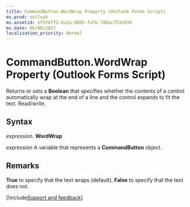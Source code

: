 ```yaml
---
title: CommandButton.WordWrap Property (Outlook Forms Script)
ms.prod: outlook
ms.assetid: ef5fbff2-6a1a-8805-fafb-789ac753e930
ms.date: 06/08/2017
localization_priority: Normal
---
```



# CommandButton.WordWrap Property (Outlook Forms Script)

Returns or sets a  **Boolean** that specifies whether the contents of a control automatically wrap at the end of a line and the control expands to fit the text. Read/write.


## Syntax

_expression_. **WordWrap**

_expression_ A variable that represents a  **CommandButton** object.


## Remarks

 **True** to specify that the text wraps (default), **False** to specify that the text does not.

[!include[Support and feedback](~/includes/feedback-boilerplate.md)]